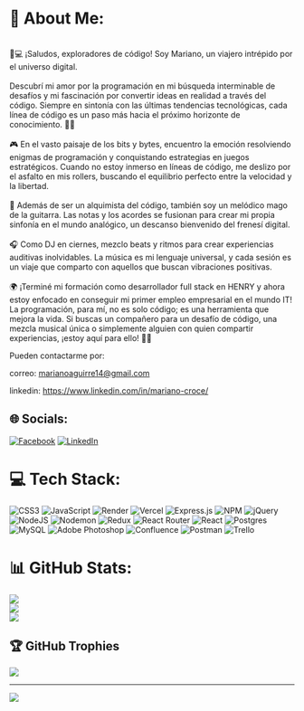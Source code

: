 # 💫 About Me:
<br>🚀💻 ¡Saludos, exploradores de código! Soy Mariano, un viajero intrépido por el universo digital.<br><br>Descubrí mi amor por la programación en mi búsqueda interminable de desafíos y mi fascinación por convertir ideas en realidad a través del código. Siempre en sintonía con las últimas tendencias tecnológicas, cada línea de código es un paso más hacia el próximo horizonte de conocimiento. 🌌🚀<br><br>🎮 En el vasto paisaje de los bits y bytes, encuentro la emoción resolviendo enigmas de programación y conquistando estrategias en juegos estratégicos. Cuando no estoy inmerso en líneas de código, me deslizo por el asfalto en mis rollers, buscando el equilibrio perfecto entre la velocidad y la libertad.<br><br>🎸 Además de ser un alquimista del código, también soy un melódico mago de la guitarra. Las notas y los acordes se fusionan para crear mi propia sinfonía en el mundo analógico, un descanso bienvenido del frenesí digital.<br><br>🎧 Como DJ en ciernes, mezclo beats y ritmos para crear experiencias auditivas inolvidables. La música es mi lenguaje universal, y cada sesión es un viaje que comparto con aquellos que buscan vibraciones positivas.<br><br>🌍 ¡Terminé mi formación como desarrollador full stack en HENRY y ahora estoy enfocado en conseguir mi primer empleo empresarial en el mundo IT! La programación, para mí, no es solo código; es una herramienta que mejora la vida. Si buscas un compañero para un desafío de código, una mezcla musical única o simplemente alguien con quien compartir experiencias, ¡estoy aquí para ello! 🌈✨

Pueden contactarme por: 

correo: marianoaguirre14@gmail.com

linkedin: https://www.linkedin.com/in/mariano-croce/


## 🌐 Socials:
[![Facebook](https://img.shields.io/badge/Facebook-%231877F2.svg?logo=Facebook&logoColor=white)](https://facebook.com/MarianoCroceDj) [![LinkedIn](https://img.shields.io/badge/LinkedIn-%230077B5.svg?logo=linkedin&logoColor=white)](https://linkedin.com/in/mariano-croce) 

# 💻 Tech Stack:
![CSS3](https://img.shields.io/badge/css3-%231572B6.svg?style=for-the-badge&logo=css3&logoColor=white) ![JavaScript](https://img.shields.io/badge/javascript-%23323330.svg?style=for-the-badge&logo=javascript&logoColor=%23F7DF1E) ![Render](https://img.shields.io/badge/Render-%46E3B7.svg?style=for-the-badge&logo=render&logoColor=white) ![Vercel](https://img.shields.io/badge/vercel-%23000000.svg?style=for-the-badge&logo=vercel&logoColor=white) ![Express.js](https://img.shields.io/badge/express.js-%23404d59.svg?style=for-the-badge&logo=express&logoColor=%2361DAFB) ![NPM](https://img.shields.io/badge/NPM-%23CB3837.svg?style=for-the-badge&logo=npm&logoColor=white) ![jQuery](https://img.shields.io/badge/jquery-%230769AD.svg?style=for-the-badge&logo=jquery&logoColor=white) ![NodeJS](https://img.shields.io/badge/node.js-6DA55F?style=for-the-badge&logo=node.js&logoColor=white) ![Nodemon](https://img.shields.io/badge/NODEMON-%23323330.svg?style=for-the-badge&logo=nodemon&logoColor=%BBDEAD) ![Redux](https://img.shields.io/badge/redux-%23593d88.svg?style=for-the-badge&logo=redux&logoColor=white) ![React Router](https://img.shields.io/badge/React_Router-CA4245?style=for-the-badge&logo=react-router&logoColor=white) ![React](https://img.shields.io/badge/react-%2320232a.svg?style=for-the-badge&logo=react&logoColor=%2361DAFB) ![Postgres](https://img.shields.io/badge/postgres-%23316192.svg?style=for-the-badge&logo=postgresql&logoColor=white) ![MySQL](https://img.shields.io/badge/mysql-%2300000f.svg?style=for-the-badge&logo=mysql&logoColor=white) ![Adobe Photoshop](https://img.shields.io/badge/adobe%20photoshop-%2331A8FF.svg?style=for-the-badge&logo=adobe%20photoshop&logoColor=white) ![Confluence](https://img.shields.io/badge/confluence-%23172BF4.svg?style=for-the-badge&logo=confluence&logoColor=white) ![Postman](https://img.shields.io/badge/Postman-FF6C37?style=for-the-badge&logo=postman&logoColor=white) ![Trello](https://img.shields.io/badge/Trello-%23026AA7.svg?style=for-the-badge&logo=Trello&logoColor=white)
# 📊 GitHub Stats:
![](https://github-readme-stats.vercel.app/api?username=MarianoCroce&theme=dark&hide_border=false&include_all_commits=true&count_private=false)<br/>
![](https://github-readme-streak-stats.herokuapp.com/?user=MarianoCroce&theme=dark&hide_border=false)<br/>
![](https://github-readme-stats.vercel.app/api/top-langs/?username=MarianoCroce&theme=dark&hide_border=false&include_all_commits=true&count_private=false&layout=compact)

## 🏆 GitHub Trophies
![](https://github-profile-trophy.vercel.app/?username=MarianoCroce&theme=radical&no-frame=false&no-bg=true&margin-w=4)

---
[![](https://visitcount.itsvg.in/api?id=MarianoCroce&icon=0&color=0)](https://visitcount.itsvg.in)

<!-- Proudly created with GPRM ( https://gprm.itsvg.in ) -->
